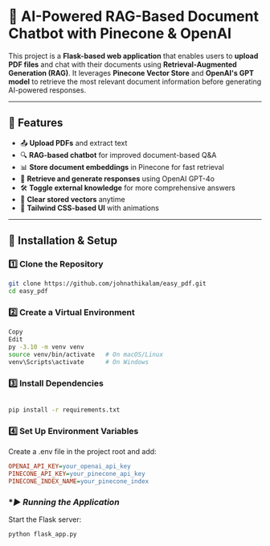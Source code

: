 # 📄 AI-Powered RAG-Based Document Chatbot with Pinecone & OpenAI  

This project is a **Flask-based web application** that enables users to **upload PDF files** and chat with their documents using **Retrieval-Augmented Generation (RAG)**. It leverages **Pinecone Vector Store** and **OpenAI's GPT model** to retrieve the most relevant document information before generating AI-powered responses.  

---

## 🚀 Features  

- 📤 **Upload PDFs** and extract text  
- 🔍 **RAG-based chatbot** for improved document-based Q&A  
- 📊 **Store document embeddings** in Pinecone for fast retrieval  
- 🤖 **Retrieve and generate responses** using OpenAI GPT-4o  
- 🛠️ **Toggle external knowledge** for more comprehensive answers  
- 🧹 **Clear stored vectors** anytime  
- 🎨 **Tailwind CSS-based UI** with animations  

---
## 🔧 Installation & Setup  

### **1️⃣ Clone the Repository**  

```sh
git clone https://github.com/johnathikalam/easy_pdf.git
cd easy_pdf
```

### **2️⃣ Create a Virtual Environment**
```sh
Copy
Edit
py -3.10 -m venv venv
source venv/bin/activate   # On macOS/Linux
venv\Scripts\activate      # On Windows
```
### **3️⃣ Install Dependencies**
```sh

pip install -r requirements.txt
```
### **4️⃣ Set Up Environment Variables**
Create a .env file in the project root and add:

```ini
OPENAI_API_KEY=your_openai_api_key
PINECONE_API_KEY=your_pinecone_api_key
PINECONE_INDEX_NAME=your_pinecone_index
```
### **▶️ Running the Application*
Start the Flask server:

```sh
python flask_app.py
```